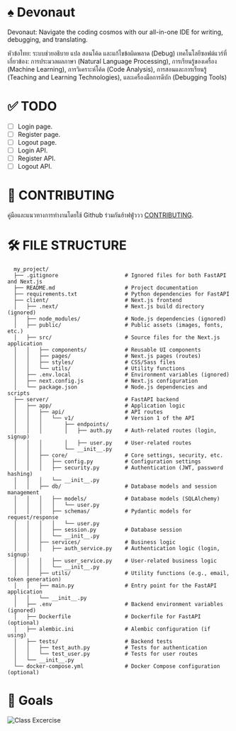 # ♠️ Devonaut 
Devonaut: Navigate the coding cosmos with our all-in-one IDE for writing, debugging, and translating.

หัวข้อไทย: ระบบช่วยอธิบาย แปล สอนโค้ด และแก้ไขข้อผิดพลาด (Debug)
เทคโนโลยีซอฟต์แวร์ที่เกี่ยวข้อง: การประมวลผลภาษา (Natural Language Processing), การเรียนรู้ของเครื่อง (Machine Learning), การวิเคราะห์โค้ด (Code Analysis), การสอนและการเรียนรู้ (Teaching and Learning Technologies), และเครื่องมือการดีบัก (Debugging Tools)

# ✅ TODO 
- [ ] Login page.
- [ ] Register page.
- [ ] Logout page.
- [ ] Login API.
- [ ] Register API.
- [ ] Logout API.

# 👥 CONTRIBUTING
คู่มือและแนวทางการทำงานโดยใช้ Github ร่วมกันฮ้าฟฟู่ววว [CONTRIBUTING](CONTRIBUTING.md).

# 🛠️ FILE STRUCTURE
```
  my_project/
  ├── .gitignore                     # Ignored files for both FastAPI and Next.js
  ├── README.md                      # Project documentation
  ├── requirements.txt               # Python dependencies for FastAPI
  ├── client/                        # Next.js frontend
  │   ├── .next/                     # Next.js build directory (ignored)
  │   ├── node_modules/              # Node.js dependencies (ignored)
  │   ├── public/                    # Public assets (images, fonts, etc.)
  │   ├── src/                       # Source files for the Next.js application
  │   │   ├── components/            # Reusable UI components
  │   │   ├── pages/                 # Next.js pages (routes)
  │   │   ├── styles/                # CSS/Sass files
  │   │   └── utils/                 # Utility functions
  │   ├── .env.local                 # Environment variables (ignored)
  │   ├── next.config.js             # Next.js configuration
  │   └── package.json               # Node.js dependencies and scripts
  ├── server/                        # FastAPI backend
  │   ├── app/                       # Application logic
  │   │   ├── api/                   # API routes
  │   │   │   └── v1/                # Version 1 of the API
  │   │   │       ├── endpoints/
  │   │   │       │   ├── auth.py    # Auth-related routes (login, signup)
  │   │   │       │   ├── user.py    # User-related routes
  │   │   │       └── __init__.py
  │   │   ├── core/                  # Core settings, security, etc.
  │   │   │   ├── config.py          # Configuration settings
  │   │   │   ├── security.py        # Authentication (JWT, password hashing)
  │   │   │   └── __init__.py
  │   │   ├── db/                    # Database models and session management
  │   │   │   ├── models/            # Database models (SQLAlchemy)
  │   │   │   │   └── user.py
  │   │   │   ├── schemas/           # Pydantic models for request/response
  │   │   │   │   └── user.py
  │   │   │   ├── session.py         # Database session
  │   │   │   └── __init__.py
  │   │   ├── services/              # Business logic
  │   │   │   ├── auth_service.py    # Authentication logic (login, signup)
  │   │   │   ├── user_service.py    # User-related business logic
  │   │   │   └── __init__.py
  │   │   ├── utils/                 # Utility functions (e.g., email, token generation)
  │   │   ├── main.py                # Entry point for the FastAPI application
  │   │   └── __init__.py
  │   ├── .env                       # Backend environment variables (ignored)
  │   ├── Dockerfile                 # Dockerfile for FastAPI (optional)
  │   ├── alembic.ini                # Alembic configuration (if using)
  │   ├── tests/                     # Backend tests
  │   │   ├── test_auth.py           # Tests for authentication
  │   │   └── test_user.py           # Tests for user routes
  │   └── __init__.py
  └── docker-compose.yml             # Docker Compose configuration (optional)
```

# 🎯 Goals
![Class Excercise](https://github.com/user-attachments/assets/e1820560-bcfb-4562-83a0-78a2626d1199)
